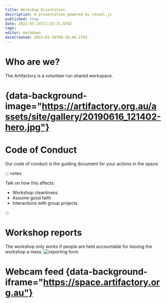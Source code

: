```yaml
---
title: Workshop Orientation
description: A presentation powered by reveal.js
published: true
date: 2023-03-24T11:23:21.878Z
tags: 
editor: markdown
dateCreated: 2023-03-18T08:36:44.279Z
---
```


# Who are we?

The Artifactory is a volunteer run shared workspace.

# {data-background-image="https://artifactory.org.au/assets/site/gallery/20190616_121402-hero.jpg"}

# Code of Conduct

Our code of conduct is the guiding document for your actions in the space.

::: notes

Talk on how this affects:

- Workshop cleanliness
- Assume good faith
- Interactions with group projects

:::

# Workshop reports

The workshop only works if people are held accountable for leaving the workshop a mess.
![reporting form](https://perart.io/workshopreport/qr-code)

# Webcam feed {data-background-iframe="https://space.artifactory.org.au"}

